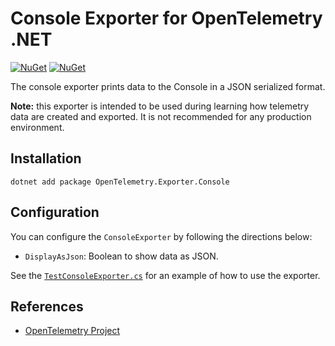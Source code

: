 # Console Exporter for OpenTelemetry .NET

[![NuGet](https://img.shields.io/nuget/v/OpenTelemetry.Exporter.Console.svg)](https://www.nuget.org/packages/OpenTelemetry.Exporter.Console)
[![NuGet](https://img.shields.io/nuget/dt/OpenTelemetry.Exporter.Console.svg)](https://www.nuget.org/packages/OpenTelemetry.Exporter.Console)

The console exporter prints data to the Console in a JSON serialized format.

**Note:** this exporter is intended to be used during learning how telemetry
data are created and exported. It is not recommended for any production
environment.

## Installation

```shell
dotnet add package OpenTelemetry.Exporter.Console
```

## Configuration

You can configure the `ConsoleExporter` by following the directions below:

* `DisplayAsJson`: Boolean to show data as JSON.

See the
[`TestConsoleExporter.cs`](../../samples/Exporters/Console/TestConsoleExporter.cs)
for an example of how to use the exporter.

## References

* [OpenTelemetry Project](https://opentelemetry.io/)
